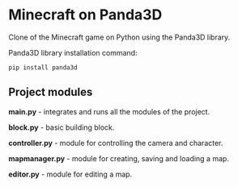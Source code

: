 # Minecraft on Panda3D
Clone of the Minecraft game on Python using the Panda3D library.

Panda3D library installation command:

    pip install panda3d
    
## Project modules

**main.py** - integrates and runs all the modules of the project.

**block.py** - basic building block.

**controller.py** - module for controlling the camera and character.

**mapmanager.py** - module for creating, saving and loading a map.

**editor.py** - module for editing a map.
